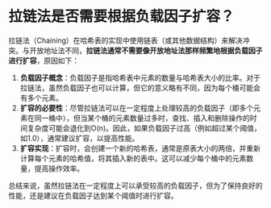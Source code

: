 # 拉链法是否需要根据负载因子扩容？

拉链法（Chaining）在哈希表的实现中使用链表（或其他数据结构）来解决冲突。与开放地址法不同，**拉链法通常不需要像开放地址法那样频繁地根据负载因子进行扩容**，原因如下：

1. **负载因子概念**：负载因子是指哈希表中元素的数量与哈希表大小的比率。对于拉链法，虽然负载因子也可以计算，但它的意义略有不同，因为每个桶可能会有多个元素。
2. **扩容的必要性**：尽管拉链法可以在一定程度上处理较高的负载因子（即多个元素在同一桶中），但当某个桶的元素数量过多时，查找、插入和删除操作的时间复杂度可能会退化到O(n)。因此，如果负载因子过高（例如超过某个阈值，如1.0），通常建议扩容，以提高性能。
3. **扩容实现**：扩容时，会创建一个新的哈希表，通常是原表大小的两倍，并重新计算每个元素的哈希值，将其插入新的表中。这可以减少每个桶中的元素数量，提高操作效率。

总结来说，虽然拉链法在一定程度上可以承受较高的负载因子，但为了保持良好的性能，还是建议在负载因子达到某个阈值时进行扩容。
